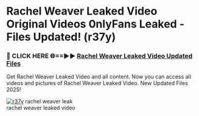 # Rachel Weaver Leaked Video Original Videos 0nlyFans Leaked - Files Updated! (r37y)

<h3>🔴 CLICK HERE 🌐==►► <a href="https://tinyurl.com/4seja8ks" rel="nofollow">Rachel Weaver Leaked Video Updated Files</a></h3>

Get Rachel Weaver Leaked Video and all content. Now you can access all videos and pictures of Rachel Weaver Leaked Video. New Updated Files 2025!

[![r37y](https://i.imgur.com/EWjZXRe.gif)](https://tinyurl.com/4seja8ks)
rachel weaver leak<br>
rachel weaver leaked video